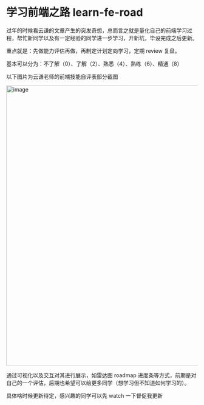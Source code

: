 # 学习前端之路 learn-fe-road

过年的时候看云谦的文章产生的突发奇想，总而言之就是量化自己的前端学习过程，帮忙新同学以及有一定经验的同学进一步学习，开新坑，毕设完成之后更新。

重点就是：先做能力评估再做，再制定计划定向学习，定期 review 复盘。

基本可以分为：不了解（0）、了解（2）、熟悉（4）、熟练（6）、精通（8）

以下图片为云谦老师的前端技能自评表部分截图

<img width="740" alt="image" src="https://user-images.githubusercontent.com/40495740/214007460-f17a8717-4610-4316-b6a3-eab22b955210.png">

通过可视化以及交互对其进行展示，如雷达图 roadmap 进度条等方式，前期是对自己的一个评估，后期也希望可以给更多同学（想学习但不知道如何学习的）。

具体啥时候更新待定，感兴趣的同学可以先 watch 一下督促我更新
